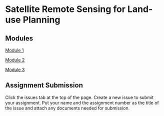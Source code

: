# Satellite Remote Sensing for Land-use Planning

## Modules

<a href="Module 1.md" title="Module 1">Module 1</a>

<a href="Module 2.md" title="Module 2">Module 2</a>

<a href="Module 3.md" title="Module 3">Module 3</a>

## Assignment Submission

Click the issues tab at the top of the page. Create a new issue to submit your assignment. Put your name and the assignment number as the title of the issue and attach any documents needed for submission. 
